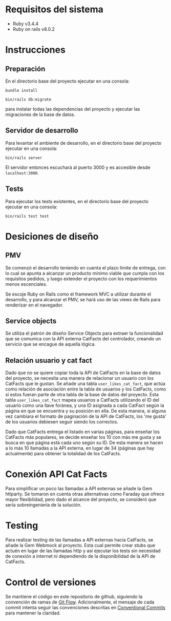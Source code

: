 # Requisitos del sistema

* Ruby v3.4.4
* Ruby on rails v8.0.2

# Instrucciones

## Preparación

En el directorio base del proyecto ejecutar en una consola:

```bundle install```

```bin/rails db:migrate```

para instalar todas las dependencias del proyecto y ejecutar las migraciones de la base de datos.

## Servidor de desarrollo

Para levantar el ambiente de desarrollo, en el directorio base del proyecto ejecutar en una consola:

```bin/rails server```

El servidor entonces escuchará al puerto 3000 y es accesible desde ```localhost:3000```.

## Tests

Para ejecutar los tests existentes, en el directorio base del proyecto ejecutar en una consola:

```bin/rails test test```

# Desiciones de diseño

## PMV

Se comenzó el desarrollo teniendo en cuenta el plazo límite de entrega, con lo cual se apunta a alcanzar un producto mínimo viable que cumpla con los requisitos pedidos, y luego extender el proyecto con los requerimientos menos escenciales.

Se escoje Ruby on Rails como el framework MVC a utilizar durante el desarrollo, y para alcanzar el PMV, se hará uso de las views de Rails para renderizar en el navegador.

## Service objects

Se utiliza el patrón de diseño Service Objects para extraer la funcionalidad que se comunica con la API externa CatFacts del controlador, creando un servicio que se encague de aquella lógica.

## Relación usuario y cat fact

Dado que no se quiere copiar toda la API de CatFacts en la base de datos del proyecto, se necesita una manera de relacionar un usuario con los CatFacts que le gustan. Se añade una tabla ```user_likes_cat_fact```, que actúa como relación de asociación entre la tabla de usuarios y los CatFacts, como si estos fueran parte de otra tabla de la base de datos del proyecto. Esta tabla ```user_likes_cat_fact``` mapea usuarios a CatFacts utilizando el ID del usuario como una llave foránea, y una ID asignada a cada CatFact según la página en que se encuentra y su posición en ella. De esta manera, si alguna vez cambiara el formato de paginación de la API de CatFacts, los 'me gusta' de los usuarios debiesen seguir siendo los correctos.

Dado que CatFacts entrega el listado en varias páginas, para enseñar los CatFacts más populares, se decide enseñar los 10 con más me gusta y se busca en que página está cada uno según su ID. De esta manera se hacen a lo más 10 llamadas a la API externa, en lugar de 34 (páginas que hay actualmente) para obtener la totalidad de los CatFacts.

# Conexión API Cat Facts

Para simplificar un poco las llamadas a API externas se añade la Gem httparty. Se tomaron en cuenta otras alternativas como Faraday que ofrece mayor flexibilidad, pero dado el alcance del proyecto, se consideró que sería sobreingeniería de la solución.

# Testing

Para realizar testing de las llamadas a API externas hacia CatFacts, se añade la Gem Webmock al proyecto. Esta cual permite crear stubs que actuén en lugar de las llamadas http y así ejecutar los tests sin necesidad de conexión a internet ni dependiendo de la disponibilidad de la API de CatFacts.

# Control de versiones

Se mantiene el código en este repositorio de github, siguiendo la convención de ramas de [Git Flow](https://danielkummer.github.io/git-flow-cheatsheet/index.es_ES.html). Adicionalmente, el mensaje de cada commit intenta seguir las convenciones descritas en [Conventional Commits](https://www.conventionalcommits.org/en/v1.0.0/) para mantener la claridad.
